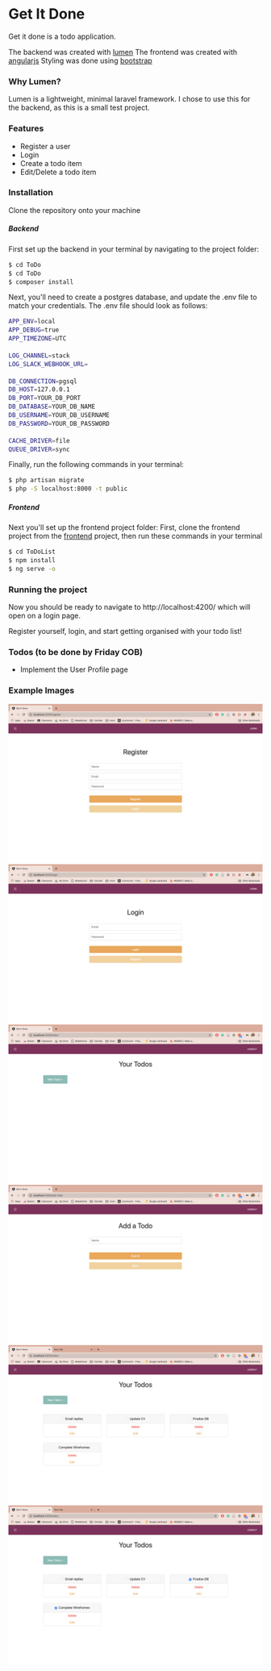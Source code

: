 # Get It Done

Get it done is a todo application.

The backend was created with [lumen]
The frontend was created with [angularjs]
Styling was done using [bootstrap]

### Why Lumen?

Lumen is a lightweight, minimal laravel framework.
I chose to use this for the backend, as this is a small test project.

### Features

  - Register a user
  - Login
  - Create a todo item
  - Edit/Delete a todo item


### Installation

Clone the repository onto your machine

##### Backend

First set up the backend in your terminal by navigating to the project folder:

```sh
$ cd ToDo
$ cd ToDo
$ composer install
```

Next, you'll need to create a postgres database, and update the .env file to match your credentials.
The .env file should look as follows:

```sh
APP_ENV=local
APP_DEBUG=true
APP_TIMEZONE=UTC

LOG_CHANNEL=stack
LOG_SLACK_WEBHOOK_URL=

DB_CONNECTION=pgsql
DB_HOST=127.0.0.1
DB_PORT=YOUR_DB_PORT
DB_DATABASE=YOUR_DB_NAME
DB_USERNAME=YOUR_DB_USERNAME
DB_PASSWORD=YOUR_DB_PASSWORD

CACHE_DRIVER=file
QUEUE_DRIVER=sync
```

Finally, run the following commands in your terminal:

```sh
$ php artisan migrate
$ php -S localhost:8000 -t public
```

##### Frontend

Next you'll set up the frontend project folder:
First, clone the frontend project from the [frontend] project, then run these commands in your terminal

```sh
$ cd ToDoList
$ npm install
$ ng serve -o
```

### Running the project

Now you should be ready to navigate to http://localhost:4200/ which will open on a login page. 

Register yourself, login, and start getting organised with your todo list!


### Todos (to be done by Friday COB)

 - Implement the User Profile page
 
 
### Example Images

![alt register](images/reg.png)
![alt login](images/login.png)
![alt logged-in](images/logged.png)
![alt create-todo](images/addtodo.png)
![alt todo-unchecked](images/unchecked.png)
![alt todo-checked](images/checked.png)

   [lumen]: <https://lumen.laravel.com/>
   [angularjs]: <https://angularjs.org/>
   [bootstrap]: <https://getbootstrap.com/>
   [frontend]: <https://170074@bitbucket.org/170074/todolist.git>

